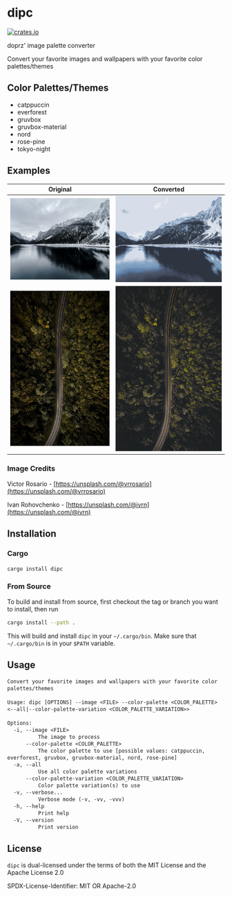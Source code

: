 # dipc

[![crates.io](https://img.shields.io/crates/v/dipc)](https://crates.io/crates/dipc)

doprz' image palette converter

Convert your favorite images and wallpapers with your favorite color palettes/themes

## Color Palettes/Themes

- catppuccin
- everforest
- gruvbox
- gruvbox-material
- nord
- rose-pine
- tokyo-night

## Examples

| Original | Converted |
| -------- | --------- |
| ![Magic view of the Gosausee in the Austrian Alps](images/ivan-rohovchenko-pkLBb75JnHc-unsplash.jpg) | ![Magic view of the Gosausee in the Austrian Alps_nord](images/ivan-rohovchenko-pkLBb75JnHc-unsplash_nord-Polar%20Night-Snow%20Storm-Frost.png) |
| ![Human vs Nature](images/victor-rosario-pa9sROVpkgQ-unsplash.jpg) | ![Human vs Nature_gruvbox](images/victor-rosario-pa9sROVpkgQ-unsplash_gruvbox-Dark%20mode-Light%20mode.png) |

### Image Credits

Victor Rosario - [https://unsplash.com/@vrrosario](https://unsplash.com/@vrrosario)

Ivan Rohovchenko - [https://unsplash.com/@ivrn](https://unsplash.com/@ivrn)

## Installation

### Cargo

```sh
cargo install dipc
```

### From Source

To build and install from source, first checkout the tag or branch you want to install, then run
```sh
cargo install --path .
```
This will build and install `dipc` in your `~/.cargo/bin`. Make sure that `~/.cargo/bin` is in your `$PATH` variable.

## Usage

```
Convert your favorite images and wallpapers with your favorite color palettes/themes

Usage: dipc [OPTIONS] --image <FILE> --color-palette <COLOR_PALETTE> <--all|--color-palette-variation <COLOR_PALETTE_VARIATION>>

Options:
  -i, --image <FILE>
          The image to process
      --color-palette <COLOR_PALETTE>
          The color palette to use [possible values: catppuccin, everforest, gruvbox, gruvbox-material, nord, rose-pine]
  -a, --all
          Use all color palette variations
      --color-palette-variation <COLOR_PALETTE_VARIATION>
          Color palette variation(s) to use
  -v, --verbose...
          Verbose mode (-v, -vv, -vvv)
  -h, --help
          Print help
  -V, --version
          Print version
```

## License

`dipc` is dual-licensed under the terms of both the MIT License and the Apache License 2.0

SPDX-License-Identifier: MIT OR Apache-2.0

